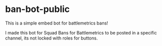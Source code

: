 # ban-bot-public
This is a simple embed bot for battlemetrics bans!


I made this bot for Squad Bans for Battlemetrics to be posted in a specific channel, its not locked with roles for buttons.


